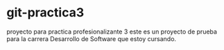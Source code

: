 # git-practica3
proyecto para practica profesionalizante 3
este es un proyecto de prueba para la carrera Desarrollo de Software que estoy cursando.
